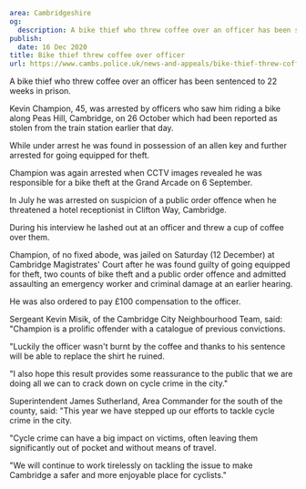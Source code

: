```yaml
area: Cambridgeshire
og:
  description: A bike thief who threw coffee over an officer has been sentenced to 22 weeks in prison.
publish:
  date: 16 Dec 2020
title: Bike thief threw coffee over officer
url: https://www.cambs.police.uk/news-and-appeals/bike-thief-threw-coffee-over-officer
```

A bike thief who threw coffee over an officer has been sentenced to 22 weeks in prison.

Kevin Champion, 45, was arrested by officers who saw him riding a bike along Peas Hill, Cambridge, on 26 October which had been reported as stolen from the train station earlier that day.

While under arrest he was found in possession of an allen key and further arrested for going equipped for theft.

Champion was again arrested when CCTV images revealed he was responsible for a bike theft at the Grand Arcade on 6 September.

In July he was arrested on suspicion of a public order offence when he threatened a hotel receptionist in Clifton Way, Cambridge.

During his interview he lashed out at an officer and threw a cup of coffee over them.

Champion, of no fixed abode, was jailed on Saturday (12 December) at Cambridge Magistrates' Court after he was found guilty of going equipped for theft, two counts of bike theft and a public order offence and admitted assaulting an emergency worker and criminal damage at an earlier hearing.

He was also ordered to pay £100 compensation to the officer.

Sergeant Kevin Misik, of the Cambridge City Neighbourhood Team, said: "Champion is a prolific offender with a catalogue of previous convictions.

"Luckily the officer wasn't burnt by the coffee and thanks to his sentence will be able to replace the shirt he ruined.

"I also hope this result provides some reassurance to the public that we are doing all we can to crack down on cycle crime in the city."

Superintendent James Sutherland, Area Commander for the south of the county, said: "This year we have stepped up our efforts to tackle cycle crime in the city.

"Cycle crime can have a big impact on victims, often leaving them significantly out of pocket and without means of travel.

"We will continue to work tirelessly on tackling the issue to make Cambridge a safer and more enjoyable place for cyclists."
